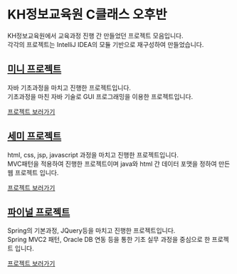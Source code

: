 # KH정보교육원 C클래스 오후반
KH정보교육원에서 교육과정 진행 간 만들었던 프로젝트 모음입니다.  
각각의 프로젝트는 IntelliJ IDEA의 모듈 기반으로 재구성하여 만들었습니다.

## [미니 프로젝트](MiniProject/README.md)
자바 기초과정을 마치고 진행한 프로젝트입니다.  
기초과정을 마친 자바 기술로 GUI 프로그래밍을 이용한 프로젝트입니다.  

[프로젝트 보러가기](MiniProject)

## [세미 프로젝트](SemiProject/README.md)
html, css, jsp, javascript 과정을 마치고 진행한 프로젝트입니다.  
MVC패턴을 적용하여 진행한 프로젝트이며 java와 html 간 데이터 포맷을 정하여 만든 웹 프로젝트 입니다.

[프로젝트 보러가기](SemiProject)

## [파이널 프로젝트](FinalProject/README.md)
Spring의 기본과정, JQuery등을 마치고 진행한 프로젝트입니다.  
Spring MVC2 패턴, Oracle DB 연동 등을 통한 기초 실무 과정을 중심으로 한 프로젝트 입니다.

[프로젝트 보러가기](FinalProject)